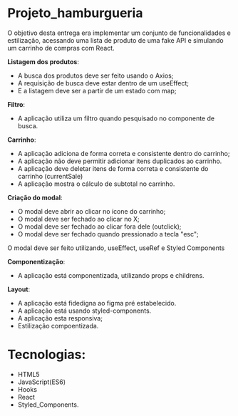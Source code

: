 # Projeto_hamburgueria

O objetivo desta entrega era implementar um conjunto de funcionalidades e estilização, acessando uma lista de produto de uma fake API e simulando um carrinho de compras com React.

 **Listagem dos produtos**:

* A busca dos produtos deve ser feito usando o Axios;
* A requisição de busca deve estar dentro de um useEffect;
* E a listagem deve ser a partir de um estado com map;
  
 **Filtro**:
 
* A aplicação utiliza um filtro quando pesquisado no componente de busca.
  
**Carrinho**:

* A aplicação adiciona de forma correta e consistente dentro do carrinho;
* A aplicação não deve permitir adicionar itens duplicados ao carrinho.
* A aplicação deve deletar itens de forma correta e consistente do carrinho (currentSale)
* A aplicação mostra o cálculo de subtotal no carrinho.

**Criação do modal**:

* O modal deve abrir ao clicar no ícone do carrinho;
* O modal deve ser fechado ao clicar no X;
* O modal deve ser fechado ao clicar fora dele (outclick);
* O modal deve ser fechado quando pressionado a tecla "esc";
  
O modal deve ser feito utilizando, useEffect, useRef e Styled Components

**Componentização**:

* A aplicação está componentizada, utilizando props e childrens.
  
**Layout**: 

* A aplicação está fidedigna ao figma pré estabelecido.
* A aplicação está usando styled-components.
* A aplicação esta responsiva;
* Estilização compoentizada.

# Tecnologias:
- HTML5 
- JavaScript(ES6)
- Hooks 
- React 
- Styled_Components.
